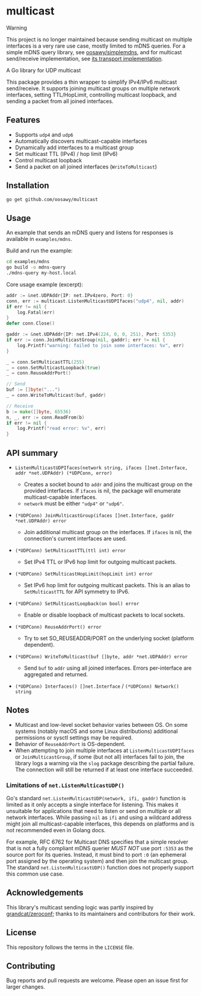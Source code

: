 # multicast

> [!WARNING]
> This project is no longer maintained because sending multicast on multiple
> interfaces is a very rare use case, mostly limited to mDNS queries. For a
> simple mDNS query library, see
> [oosawy/simplemdns](https://github.com/oosawy/simplemdns), and for multicast
> send/receive implementation, see
> [its transport implementation](https://github.com/oosawy/simplemdns/tree/main/internal/transport).

A Go library for UDP multicast

This package provides a thin wrapper to simplify IPv4/IPv6 multicast
send/receive. It supports joining multicast groups on multiple network
interfaces, setting TTL/HopLimit, controlling multicast loopback, and sending a
packet from all joined interfaces.

## Features

- Supports `udp4` and `udp6`
- Automatically discovers multicast-capable interfaces
- Dynamically add interfaces to a multicast group
- Set multicast TTL (IPv4) / hop limit (IPv6)
- Control multicast loopback
- Send a packet on all joined interfaces (`WriteToMulticast`)

## Installation

```bash
go get github.com/oosawy/multicast
```

## Usage

An example that sends an mDNS query and listens for responses is available in
`examples/mdns`.

Build and run the example:

```bash
cd examples/mdns
go build -o mdns-query
./mdns-query my-host.local
```

Core usage example (excerpt):

```go
addr := &net.UDPAddr{IP: net.IPv4zero, Port: 0}
conn, err := multicast.ListenMulticastUDPIfaces("udp4", nil, addr)
if err != nil {
    log.Fatal(err)
}
defer conn.Close()

gaddr := &net.UDPAddr{IP: net.IPv4(224, 0, 0, 251), Port: 5353}
if err := conn.JoinMulticastGroup(nil, gaddr); err != nil {
    log.Printf("warning: failed to join some interfaces: %v", err)
}

_ = conn.SetMulticastTTL(255)
_ = conn.SetMulticastLoopback(true)
_ = conn.ReuseAddrPort()

// Send
buf := []byte("...")
_ = conn.WriteToMulticast(buf, gaddr)

// Receive
b := make([]byte, 65536)
n, _, err := conn.ReadFrom(b)
if err != nil {
    log.Printf("read error: %v", err)
}
```

## API summary

- `ListenMulticastUDPIfaces(network string, ifaces []net.Interface, addr *net.UDPAddr) (*UDPConn, error)`
  - Creates a socket bound to `addr` and joins the multicast group on the
    provided interfaces. If `ifaces` is nil, the package will enumerate
    multicast-capable interfaces.
  - `network` must be either `"udp4"` or `"udp6"`.

- `(*UDPConn) JoinMulticastGroup(ifaces []net.Interface, gaddr *net.UDPAddr) error`
  - Join additional multicast group on the interfaces. If `ifaces` is nil, the
    connection's current interfaces are used.

- `(*UDPConn) SetMulticastTTL(ttl int) error`
  - Set IPv4 TTL or IPv6 hop limit for outgoing multicast packets.

- `(*UDPConn) SetMulticastHopLimit(hopLimit int) error`
  - Set IPv6 hop limit for outgoing multicast packets. This is an alias to
    `SetMulticastTTL` for API symmetry to IPv6.

- `(*UDPConn) SetMulticastLoopback(on bool) error`
  - Enable or disable loopback of multicast packets to local sockets.

- `(*UDPConn) ReuseAddrPort() error`
  - Try to set SO_REUSEADDR/PORT on the underlying socket (platform dependent).

- `(*UDPConn) WriteToMulticast(buf []byte, addr *net.UDPAddr) error`
  - Send `buf` to `addr` using all joined interfaces. Errors per-interface are
    aggregated and returned.

- `(*UDPConn) Interfaces() []net.Interface` / `(*UDPConn) Network() string`

## Notes

- Multicast and low-level socket behavior varies between OS. On some systems
  (notably macOS and some Linux distributions) additional permissions or sysctl
  settings may be required.
- Behavior of `ReuseAddrPort` is OS-dependent.
- When attempting to join multiple interfaces at `ListenMulticastUDPIfaces` or
  `JoinMulticastGroup`, if some (but not all) interfaces fail to join, the
  library logs a warning via the `slog` package describing the partial failure.
  The connection will still be returned if at least one interface succeeded.

### Limitations of `net.ListenMulticastUDP()`

Go's standard `net.ListenMulticastUDP(network, ifi, gaddr)` function is limited
as it only accepts a single interface for listening. This makes it unsuitable
for applications that need to listen or send on multiple or all network
interfaces. While passing `nil` as `ifi` and using a wildcard address might join
all multicast-capable interfaces, this depends on platforms and is not
recommended even in Golang docs.

For example, RFC 6762 for Multicast DNS specifies that a simple resolver that is
not a fully compliant mDNS querier _MUST NOT_ use port `:5353` as the source
port for its queries. Instead, it must bind to port `:0` (an ephemeral port
assigned by the operating system) and then join the multicast group. The
standard `net.ListenMulticastUDP()` function does not properly support this
common use case.

## Acknowledgements

This library's multicast sending logic was partly inspired by
[grandcat/zeroconf](https://github.com/grandcat/zeroconf); thanks to its
maintainers and contributors for their work.

## License

This repository follows the terms in the `LICENSE` file.

## Contributing

Bug reports and pull requests are welcome. Please open an issue first for larger
changes.
